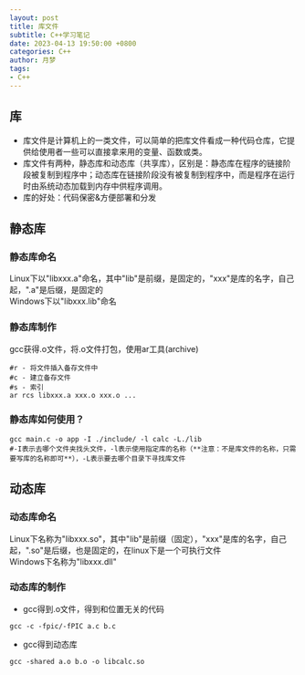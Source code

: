 ```yaml
---
layout: post
title: 库文件
subtitle: C++学习笔记
date: 2023-04-13 19:50:00 +0800
categories: C++
author: 月梦
tags: 
- C++  
---
```


## 库
- 库文件是计算机上的一类文件，可以简单的把库文件看成一种代码仓库，它提供给使用者一些可以直接拿来用的变量、函数或类。  
- 库文件有两种，静态库和动态库（共享库），区别是：静态库在程序的链接阶段被复制到程序中；动态库在链接阶段没有被复制到程序中，而是程序在运行时由系统动态加载到内存中供程序调用。  
- 库的好处：代码保密&方便部署和分发

## 静态库
### 静态库命名
Linux下以"libxxx.a"命名，其中"lib"是前缀，是固定的，"xxx"是库的名字，自己起，".a"是后缀，是固定的  
Windows下以"libxxx.lib"命名  
### 静态库制作
gcc获得.o文件，将.o文件打包，使用ar工具(archive)
```
#r - 将文件插入备存文件中
#c - 建立备存文件
#s - 索引
ar rcs libxxx.a xxx.o xxx.o ...
```

### 静态库如何使用？
```
gcc main.c -o app -I ./include/ -l calc -L./lib
#-I表示去哪个文件夹找头文件，-l表示使用指定库的名称（**注意：不是库文件的名称，只需要写库的名称即可**），-L表示要去哪个目录下寻找库文件  
```


## 动态库
### 动态库命名
Linux下名称为"libxxx.so"，其中"lib"是前缀（固定），"xxx"是库的名字，自己起，".so"是后缀，也是固定的，在linux下是一个可执行文件  
Windows下名称为"libxxx.dll"  
### 动态库的制作
- gcc得到.o文件，得到和位置无关的代码  
```
gcc -c -fpic/-fPIC a.c b.c
```
- gcc得到动态库  
```
gcc -shared a.o b.o -o libcalc.so
```